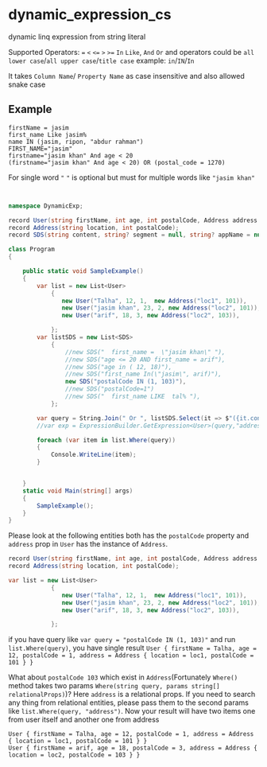 # dynamic_expression_cs
dynamic linq expression from string literal

Supported Operators: `=` `<` `<=` `>` `>=` `In` `Like`, `And` `Or` and operators could be `all lower case`/`all upper case`/`title case` example: `in`/`IN`/`In`



It takes `Column Name`/ `Property Name` as case insensitive and also allowed snake case

## Example
```
firstName = jasim
first_name Like jasim%
name IN (jasim, ripon, "abdur rahman")
FIRST_NAME="jasim"
firstname="jasim khan" And age < 20
(firstname="jasim khan" And age < 20) OR (postal_code = 1270)

```
For single word `"` `"` is optional but must for multiple words like `"jasim khan"`

```c#


namespace DynamicExp;

record User(string firstName, int age, int postalCode, Address address );
record Address(string location, int postalCode);
record SDS(string content, string? segment = null, string? appName = null);

class Program
{

    public static void SampleExample()
    {
        var list = new List<User>
            {
               new User("Talha", 12, 1,  new Address("loc1", 101)),
               new User("jasim khan", 23, 2, new Address("loc2", 101)),
               new User("arif", 18, 3, new Address("loc2", 103)),

            };
        var listSDS = new List<SDS>
            {
                //new SDS("  first_name =  \"jasim khan\" "),
                //new SDS("age <= 20 AND first_name = arif"),
                //new SDS("age in ( 12, 18)"),
                //new SDS("first_name In(\"jasim\", arif)"),
                new SDS("postalCode IN (1, 103)"),
                //new SDS("postalCode=1")
                //new SDS("  first_name LIKE  tal% "),
            };

        var query = String.Join(" Or ", listSDS.Select(it => $"({it.content})"));
        //var exp = ExpressionBuilder.GetExpression<User>(query,"address");

        foreach (var item in list.Where(query))
        {
            Console.WriteLine(item);
        }


    }
    static void Main(string[] args)
    {
        SampleExample();
    }
}

```

Please look at the following  entities both has the  `postalCode` property and `address` prop in `User` has the instance of `Address`.
```c#
record User(string firstName, int age, int postalCode, Address address );
record Address(string location, int postalCode);
```
```c#
var list = new List<User>
            {
               new User("Talha", 12, 1,  new Address("loc1", 101)),
               new User("jasim khan", 23, 2, new Address("loc2", 101)),
               new User("arif", 18, 3, new Address("loc2", 103)),

            };
```
if you have query like `var query = "postalCode IN (1, 103)"` and run `list.Where(query)`, you have single result `User { firstName = Talha, age = 12, postalCode = 1, address = Address { location = loc1, postalCode = 101 } }`

What about `postalCode 103` which exist in `Address`(Fortunately `Where()` method takes two params `Where(string query, params string[] relationalProps)`)? Here `address` is a relational props. If you need to search any thing from relational entities, please pass them to the second params like `list.Where(query, "address")`. Now your result will have two items one from user itself and another one from address
```
User { firstName = Talha, age = 12, postalCode = 1, address = Address { location = loc1, postalCode = 101 } }
User { firstName = arif, age = 18, postalCode = 3, address = Address { location = loc2, postalCode = 103 } }
```